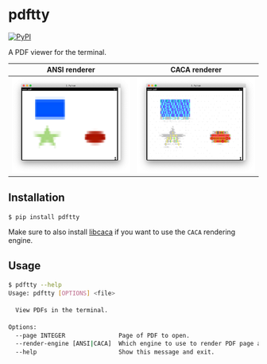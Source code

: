 # pdftty

[![PyPI](https://img.shields.io/pypi/v/pdftty.svg?style=flat)](https://pypi.python.org/pypi/pdftty)

A PDF viewer for the terminal.

ANSI renderer                              |  CACA renderer
:-----------------------------------------:|:-------------------------:
![Example ANSI](gallery/example_ansi.png)  |  ![Example CACA](gallery/example_caca.png)


## Installation

```bash
$ pip install pdftty
```

Make sure to also install [libcaca](https://github.com/cacalabs/libcaca) if you want to use the `CACA` rendering engine.


## Usage

```bash
$ pdftty --help
Usage: pdftty [OPTIONS] <file>

  View PDFs in the terminal.

Options:
  --page INTEGER               Page of PDF to open.
  --render-engine [ANSI|CACA]  Which engine to use to render PDF page as text.
  --help                       Show this message and exit.
```
